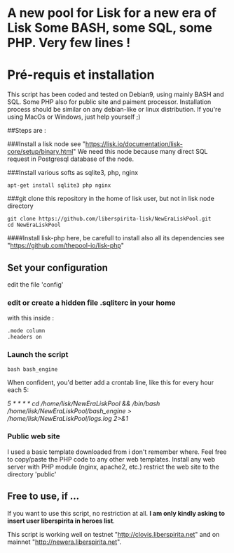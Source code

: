 A new pool for Lisk for a new era of Lisk
Some BASH, some SQL, some PHP. Very few lines !
=======

# Pré-requis et installation
This script has been coded and tested on Debian9, using mainly BASH and SQL. Some PHP also for public site and paiment processor. Installation process should be similar on any debian-like or linux distribution. If you're using MacOs or Windows, just help yourself ;)

##Steps are :

###Install a lisk node
see "https://lisk.io/documentation/lisk-core/setup/binary.html"
We need this node because many direct SQL request in Postgresql database of the node.

###Install various softs as sqlite3, php, nginx 

	apt-get install sqlite3 php nginx

###git clone this repository in the home of lisk user, but not in lisk node directory

	git clone https://github.com/liberspirita-lisk/NewEraLiskPool.git
	cd NewEraLiskPool

####Install lisk-php here, be carefull to install also all its dependencies
see "https://github.com/thepool-io/lisk-php" 

## Set your configuration
edit the file 'config'

### edit or create a hidden file .sqliterc in your home
with this inside :

	.mode column
	.headers on

### Launch the script 

	bash bash_engine
When confident, you'd better add a crontab line, like this for every hour each 5:

*5 * * * * cd /home/lisk/NewEraLiskPool && /bin/bash /home/lisk/NewEraLiskPool/bash_engine > /home/lisk/NewEraLiskPool/logs.log 2>&1*

### Public web site
I used a basic template downloaded from i don't remember where. Feel free to copy/paste the PHP code to any other web templates.
Install any web server with PHP module (nginx, apache2, etc.)
restrict the web site to the directory 'public'

## Free to use, if ...
If you want to use this script, no restriction at all. **I am only kindly asking to insert user liberspirita in heroes list**.

This script is working well on testnet "http://clovis.liberspirita.net" and on mainnet "http://newera.liberspirita.net".

